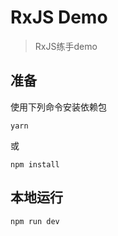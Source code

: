 # RxJS Demo

> RxJS练手demo

## 准备
使用下列命令安装依赖包
```
yarn
```
或
```
npm install
```

## 本地运行
```
npm run dev
```
